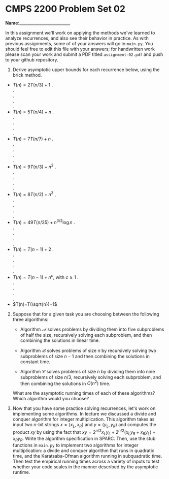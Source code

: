# CMPS 2200 Problem Set 02

**Name:**_________________________

In this assignment we'll work on applying the methods we've learned to analyze recurrences, and also see their behavior
in practice. As with previous
assignments, some of of your answers will go in `main.py`. You
should feel free to edit this file with your answers; for handwritten
work please scan your work and submit a PDF titled `assignment-02.pdf`
and push to your github repository.


1. Derive asymptotic upper bounds for each recurrence below, using the brick method.
  * $T(n)=2T(n/3)+1$
.  
.  
.  
.  
.  
  * $T(n)=5T(n/4)+n$
.  
.  
.  
.  
.  
  * $T(n)=7T(n/7)+n$
.  
.  
.  
.  
.  
  * $T(n)=9T(n/3)+n^2$
.  
.  
.  
.  
.  
  * $T(n)=8T(n/2)+n^3$
.  
.  
.  
.  
.  
  * $T(n)=49T(n/25)+n^{3/2}\log n$
.  
.  
.  
.  
.  
  * $T(n)=T(n-1)+2$
.  
.  
.  
.  
.  
  * $T(n)= T(n-1)+n^c$, with $c\geq 1$
.  
.  
.  
.  
.  
  * $T(n)=T(\sqrt{n})+1$


2. Suppose that for a given task you are choosing between the following three algorithms:

	* Algorithm $\mathcal{A}$ solves problems by dividing them into
      five subproblems of half the size, recursively solving each
      subproblem, and then combining the solutions in linear time.
	  
	* Algorithm $\mathcal{B}$ solves problems of size $n$ by
      recursively solving two subproblems of size $n-1$ and then
      combining the solutions in constant time.
		
	* Algorithm $\mathcal{C}$ solves problems of size $n$ by dividing
      them into nine subproblems of size $n/3$, recursively solving
      each subproblem, and then combining the solutions in $O(n^2)$
      time.

    What are the asymptotic running times of each of these algorithms?
    Which algorithm would you choose?


3. Now that you have some practice solving recurrences, let's work on
  implementing some algorithms. In lecture we discussed a divide and
  conquer algorithm for integer multiplication. This algorithm takes
  as input two $n$-bit strings $x = \langle x_L, x_R\rangle$ and
  $y=\langle y_L, y_R\rangle$ and computes the product $xy$ by using
  the fact that $xy = 2^{n/2}x_Ly_L + 2^{n/2}(x_Ly_R+x_Ry_L) + x_Ry_R.$ Write the algorithm specification in SPARC. Then, use the
  stub functions in `main.py` to implement two algorithms for integer
  multiplication: a divide and conquer algorithm that runs in
  quadratic time, and the Karatsaba-Ofman algorithm running in
  subquadratic time. Then test the empirical running times across a
  variety of inputs to test whether your code scales in the manner
  described by the asymptotic runtime.

